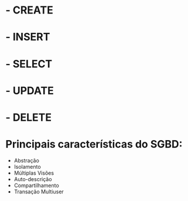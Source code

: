 #  - CREATE

#  - INSERT

#  - SELECT

#  - UPDATE

#  - DELETE

# Principais características do SGBD:

- Abstração
- Isolamento
- Múltiplas Visões
- Auto-descrição
- Compartilhamento
- Transação Multiuser